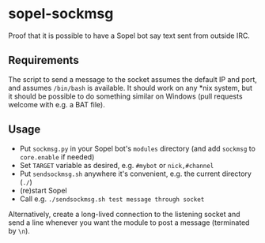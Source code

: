 # sopel-sockmsg

Proof that it is possible to have a Sopel bot say text sent from outside IRC.

## Requirements

The script to send a message to the socket assumes the default IP and port, and assumes `/bin/bash` is
available. It should work on any *nix system, but it should be possible to do something similar on
Windows (pull requests welcome with e.g. a BAT file).

## Usage

* Put `sockmsg.py` in your Sopel bot's `modules` directory (and add `sockmsg` to `core.enable` if needed)
* Set `TARGET` variable as desired, e.g. `#mybot` or `nick,#channel`
* Put `sendsockmsg.sh` anywhere it's convenient, e.g. the current directory (`./`)
* (re)start Sopel
* Call e.g. `./sendsockmsg.sh test message through socket`

Alternatively, create a long-lived connection to the listening socket and send a line whenever you want
the module to post a message (terminated by `\n`).
